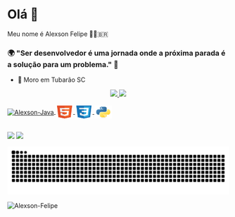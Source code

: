 # Olá 👋

Meu nome é Alexson Felipe 🧙🏼‍🇧🇷

### 🌍 "Ser desenvolvedor é uma jornada onde a próxima parada é a solução para um problema." 🧠 ###

- 📍 Moro em Tubarão SC



<div align="center">
  <a href="https://github.com/Alexson-Felipe">
  <img height="150em" src="https://github-readme-stats.vercel.app/api?username=Alexson-Felipe&show_icons=true&theme=dracula&include_all_commits=true&count_private=true"/>
  <img height="140em" src="https://github-readme-stats.vercel.app/api/top-langs/?username=Alexson-Felipe&layout=compact&langs_count=7&theme=dracula"/>
</div>
  
 <div style="display: inline_block"><br>
  <img align="center" alt="Alexson-Java" height="30" width="40" src="https://cdn.jsdelivr.net/gh/devicons/devicon/icons/java/java-original.svg">
  <img align="center" alt="Alexson-HTML" height="30" width="40" src="https://raw.githubusercontent.com/devicons/devicon/master/icons/html5/html5-original.svg">
  <img align="center" alt="Alexson-CSS" height="30" width="40" src="https://raw.githubusercontent.com/devicons/devicon/master/icons/css3/css3-original.svg">
  <img align="center" alt="Alexson-Python" height="30" width="40" src="https://raw.githubusercontent.com/devicons/devicon/master/icons/python/python-original.svg">
</div>
  
  ##
  
  <div>
  <a href="https://instagram.com/alexson_felipe" target="_blank"><img src="https://img.shields.io/badge/-Instagram-%23E4405F?style=for-the-badge&logo=instagram&logoColor=white" target="_blank"></a>
  <a href="https://www.linkedin.com/in/alexson-felipe/" target="_blank"><img src="https://img.shields.io/badge/-LinkedIn-%230077B5?style=for-the-badge&logo=linkedin&logoColor=white" target="_blank"></a> 
  </div> 
  
  ![Snake animation](https://github.com/Alexson-Felipe/Alexson-Felipe/blob/output/github-contribution-grid-snake.svg)
  
  <p align="left"> 
  <img src="https://komarev.com/ghpvc/?username=Alexson-Felipe&label=PROFILE+VIEWS" alt="Alexson-Felipe" /> 
</p>
